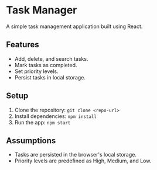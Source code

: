 # Task Manager

A simple task management application built using React.

## Features
- Add, delete, and search tasks.
- Mark tasks as completed.
- Set priority levels.
- Persist tasks in local storage.

## Setup
1. Clone the repository: `git clone <repo-url>`
2. Install dependencies: `npm install`
3. Run the app: `npm start`

## Assumptions
- Tasks are persisted in the browser's local storage.
- Priority levels are predefined as High, Medium, and Low.
